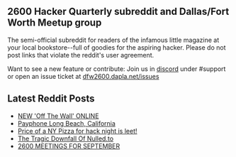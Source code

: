## 2600 Hacker Quarterly subreddit and Dallas/Fort Worth Meetup group
The semi-official subreddit for readers of the infamous little magazine at your local bookstore--full of goodies for the aspiring hacker. Please do not post links that violate the reddit's user agreement.

Want to see a new feature or contribute: 
Join us in [discord](https://dfw2600.dapla.net/chat) under #support or open an issue ticket at [dfw2600.dapla.net/issues](https://dfw2600.dapla.net/issues)

## Latest Reddit Posts
<!-- BLOG-POST-LIST:START -->
- [NEW 'Off The Wall' ONLINE](https://2600.com/wall/17-09-2024)
- [Payphone Long Beach, California](https://www.reddit.com/r/2600/comments/1ffl6e3/payphone_long_beach_california/)
- [Price of a NY Pizza for hack night is leet!](https://www.reddit.com/r/2600/comments/1fca9ta/price_of_a_ny_pizza_for_hack_night_is_leet/)
- [The Tragic Downfall Of Nulled.to](https://www.reddit.com/r/2600/comments/1fc1yt0/the_tragic_downfall_of_nulledto/)
- [2600 MEETINGS FOR SEPTEMBER](https://www.reddit.com/r/2600/comments/1fajaa2/2600_meetings_for_september/)
<!-- BLOG-POST-LIST:END -->
